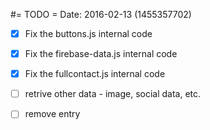 #= TODO =
Date: 2016-02-13 (1455357702)

- [X] Fix the buttons.js internal code
- [X] Fix the firebase-data.js internal code
- [X] Fix the fullcontact.js internal code


- [ ] retrive other data - image, social data, etc.
- [ ] remove entry
